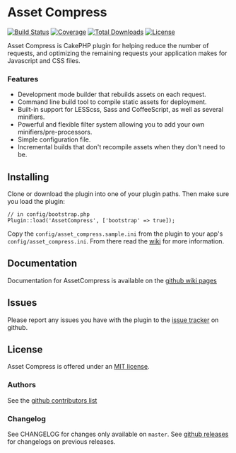 # Asset Compress

[![Build Status](https://img.shields.io/travis/markstory/asset_compress/master.svg?style=flat-square)](https://travis-ci.org/markstory/asset_compress)
[![Coverage](https://img.shields.io/coveralls/markstory/asset_compress/master.svg?style=flat-square)](https://coveralls.io/r/markstory/asset_compress)
[![Total Downloads](https://img.shields.io/packagist/dt/markstory/asset_compress.svg?style=flat-square)](https://packagist.org/packages/markstory/asset_compress)
[![License](https://img.shields.io/badge/license-MIT-blue.svg?style=flat-square)](LICENSE)

Asset Compress is CakePHP plugin for helping reduce the number of requests, and optimizing the remaining requests your application makes for Javascript and CSS files.

### Features

* Development mode builder that rebuilds assets on each request.
* Command line build tool to compile static assets for deployment.
* Built-in support for LESScss, Sass and CoffeeScript, as well as several
  minifiers.
* Powerful and flexible filter system allowing you to add your own
  minifiers/pre-processors.
* Simple configuration file.
* Incremental builds that don't recompile assets when they don't need to
  be.

## Installing

Clone or download the plugin into one of your plugin paths. Then make
sure you load the plugin:

	// in config/bootstrap.php
	Plugin::load('AssetCompress', ['bootstrap' => true]);

Copy the `config/asset_compress.sample.ini` from the plugin to your app's
`config/asset_compress.ini`. From there read the [wiki](http://github.com/markstory/asset_compress/wiki)
for more information.

## Documentation

Documentation for AssetCompress is available on the [github wiki pages](http://github.com/markstory/asset_compress/wiki)

## Issues

Please report any issues you have with the plugin to the [issue tracker](http://github.com/markstory/asset_compress/issues) on github.

## License

Asset Compress is offered under an [MIT license](http://www.opensource.org/licenses/mit-license.php).

### Authors

See the [github contributors list](https://github.com/markstory/asset_compress/graphs/contributors)

### Changelog

See CHANGELOG for changes only available on `master`. See
[github releases](https://github.com/markstory/asset_compress/releases) for changelogs on previous releases.
